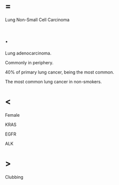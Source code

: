# =

Lung Non-Small Cell Carcinoma

# .

Lung adenocarcinoma.

Commonly in periphery.

40% of primary lung cancer, being the most common.

The most common lung cancer in non-smokers.

# <

Female

KRAS

EGFR

ALK

# >

Clubbing
